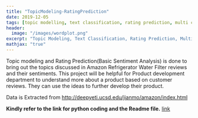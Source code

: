 ```yaml
---
title: "TopicModeling-RatingPrediction"
date: 2019-12-05
tags: [topic modelling, text classification, rating prediction, multi class]
header:
  image: "/images/wordplot.png"
excerpt: "Topic Modeling, Text Classification, Rating Prediction, Multi Class"
mathjax: "true"
---
```


Topic modeling and Rating Prediction(Basic Sentiment Analysis) is done to bring out the topics discussed in Amazon Refrigerator Water Filter reviews and their sentiments. This project will be helpful for Product development department to understand more about a product based on customer reviews. They can use the ideas to further develop their product.

Data is Extracted from http://deepyeti.ucsd.edu/jianmo/amazon/index.html

**Kindly refer to the link for python coding and the Readme file.** [link](https://github.com/AbiramiKannappan/TopicModelling-RatingPrediction)


